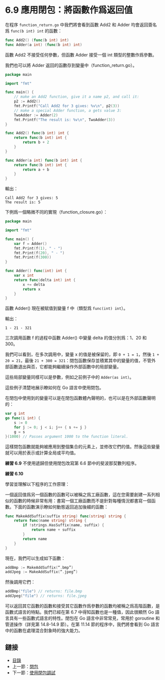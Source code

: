 # 6.9 應用閉包：將函數作爲返回值

在程序 `function_return.go` 中我們將會看到函數 Add2 和 Adder 均會返回簽名爲 `func(b int) int` 的函數：

```go
func Add2() (func(b int) int)
func Adder(a int) (func(b int) int)
```

函數 Add2 不接受任何參數，但函數 Adder 接受一個 int 類型的整數作爲參數。

我們也可以將 Adder 返回的函數存到變量中（function_return.go）。

```go
package main

import "fmt"

func main() {
	// make an Add2 function, give it a name p2, and call it:
	p2 := Add2()
	fmt.Printf("Call Add2 for 3 gives: %v\n", p2(3))
	// make a special Adder function, a gets value 3:
	TwoAdder := Adder(2)
	fmt.Printf("The result is: %v\n", TwoAdder(3))
}

func Add2() func(b int) int {
	return func(b int) int {
		return b + 2
	}
}

func Adder(a int) func(b int) int {
	return func(b int) int {
		return a + b
	}
}
```

輸出：

```
Call Add2 for 3 gives: 5
The result is: 5
```

下例爲一個略微不同的實現（function_closure.go）：

```go
package main

import "fmt"

func main() {
	var f = Adder()
	fmt.Print(f(1), " - ")
	fmt.Print(f(20), " - ")
	fmt.Print(f(300))
}

func Adder() func(int) int {
	var x int
	return func(delta int) int {
		x += delta
		return x
	}
}
```

函數 Adder() 現在被賦值到變量 f 中（類型爲 `func(int) int`）。

輸出：

	1 - 21 - 321

三次調用函數 f 的過程中函數 Adder() 中變量 delta 的值分別爲：1、20 和 300。

我們可以看到，在多次調用中，變量 x 的值是被保留的，即 `0 + 1 = 1`，然後 `1 + 20 = 21`，最後 `21 + 300 = 321`：閉包函數保存並積累其中的變量的值，不管外部函數退出與否，它都能夠繼續操作外部函數中的局部變量。

這些局部變量同樣可以是參數，例如之前例子中的 `Adder(as int)`。

這些例子清楚地展示瞭如何在 Go 語言中使用閉包。

在閉包中使用到的變量可以是在閉包函數體內聲明的，也可以是在外部函數聲明的：

```go
var g int
go func(i int) {
	s := 0
	for j := 0; j < i; j++ { s += j }
	g = s
}(1000) // Passes argument 1000 to the function literal.
```

這樣閉包函數就能夠被應用到整個集合的元素上，並修改它們的值。然後這些變量就可以用於表示或計算全局或平均值。

**練習 6.9** 不使用遞歸但使用閉包改寫第 6.6 節中的斐波那契數列程序。

**練習 6.10** 

學習並理解以下程序的工作原理：

一個返回值爲另一個函數的函數可以被稱之爲工廠函數，這在您需要創建一系列相似的函數的時候非常有用：書寫一個工廠函數而不是針對每種情況都書寫一個函數。下面的函數演示瞭如何動態返回追加後綴的函數：

```go
func MakeAddSuffix(suffix string) func(string) string {
	return func(name string) string {
		if !strings.HasSuffix(name, suffix) {
			return name + suffix
		}
		return name
	}
}
```

現在，我們可以生成如下函數：

```go
addBmp := MakeAddSuffix(“.bmp”)
addJpeg := MakeAddSuffix(“.jpeg”)
```

然後調用它們：

```go
addBmp("file") // returns: file.bmp
addJpeg("file") // returns: file.jpeg
```

可以返回其它函數的函數和接受其它函數作爲參數的函數均被稱之爲高階函數，是函數式語言的特點。我們已經在第 6.7 中得知函數也是一種值，因此很顯然 Go 語言具有一些函數式語言的特性。閉包在 Go 語言中非常常見，常用於 goroutine 和管道操作（詳見第 14.8-14.9 節）。在第 11.14 節的程序中，我們將會看到 Go 語言中的函數在處理混合對象時的強大能力。

## 鏈接

- [目錄](directory.md)
- 上一節：[閉包](06.8.md)
- 下一節：[使用閉包調試](06.10.md)
